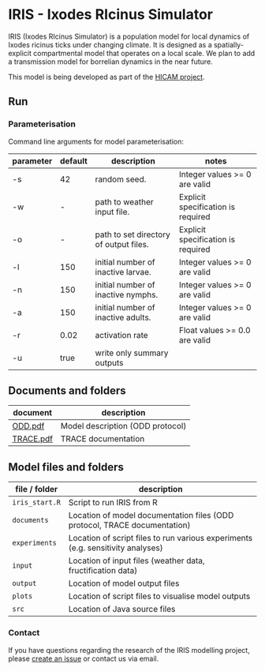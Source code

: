 # IRIS - Ixodes RIcinus Simulator 

IRIS (Ixodes RIcinus Simulator) is a population model for local dynamics of Ixodes ricinus ticks under changing climate. It is designed as a
 spatially-explicit compartmental model that operates on a local scale. We plan to add a transmission model for borrelian dynamics in the near future.

This model is being developed as part of the [HICAM project][HICAM].

## Run

### Parameterisation

Command line arguments for model parameterisation:

| parameter    | default     | description                            | notes                              |
|--------------|-------------|----------------------------------------|------------------------------------|
| -s           | 42          | random seed.                           | Integer values >= 0 are valid      |
| -w           | -           | path to weather input file.            | Explicit specification is required |
| -o           | -           | path to set directory of output files. | Explicit specification is required |
| -l           | 150         | initial number of inactive larvae.     | Integer values >= 0 are valid      |
| -n           | 150         | initial number of inactive nymphs.     | Integer values >= 0 are valid      |
| -a           | 150         | initial number of inactive adults.     | Integer values >= 0 are valid      |
| -r           | 0.02        | activation rate                        | Float values >= 0.0 are valid      |
| -u           | true       | write only summary outputs             |                                    | 

## Documents and folders
| document                      | description                                                              |
|-------------------------------|--------------------------------------------------------------------------|
| [ODD.pdf][ODD]                | Model description (ODD protocol)                                         |
| [TRACE.pdf][TRACE]            | TRACE documentation                                                      |


## Model files and folders

| file / folder        | description                                                                       |
|----------------------|-----------------------------------------------------------------------------------|
| `iris_start.R`       | Script to run IRIS from R                                                         |
| `documents`          | Location of model documentation files (ODD protocol, TRACE documentation)         |
| `experiments`        | Location of script files to run various experiments (e.g. sensitivity analyses)   |
| `input`              | Location of input files (weather data, fructification data)                       |
| `output`             | Location of model output files                                                    |
| `plots`              | Location of script files to visualise model outputs                               |
| `src`                | Location of Java source files                                                     |


### Contact

If you have questions regarding the research of the IRIS modelling project, please [create an issue][ISSUE] or contact us via email.


[HICAM]: https://www.ufz.de/index.php?en=47573
[ODD]: https://git.ufz.de/ecoepi/iris/-/jobs/artifacts/master/raw/iris_odd.pdf?job=build
[TRACE]: documents/trace/iris_trace.pdf
[ISSUE]: https://git.ufz.de/ecoepi/iris/-/issues